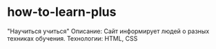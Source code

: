 # how-to-learn-plus
"Научиться учиться"
Описание: Сайт информирует людей о разных техниках обучения.
Технологии: HTML, CSS
